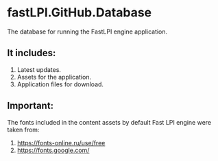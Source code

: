 # fastLPI.GitHub.Database
The database for running the FastLPI engine application.

## It includes:
1. Latest updates.
2. Assets for the application.
3. Application files for download.

## Important:
The fonts included in the content assets by default Fast LPI engine were taken from:
1. https://fonts-online.ru/use/free 
2. https://fonts.google.com/
